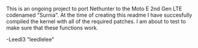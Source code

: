 This is an ongoing project to port Nethunter to the Moto E 2nd Gen LTE 
codenamed "Surnia". At the time of creating this readme I have 
succesfully compiled the kernel with all of the required patches. I am
about to test to make sure that these functions work.

-Leedl3 "leedlelee"
